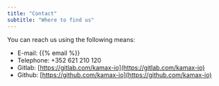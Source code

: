 ```yaml
---
title: "Contact"
subtitle: "Where to find us"
---
```

You can reach us using the following means:

- E-mail: {{% email %}}
- Telephone: +352 621 210 120
- Gitlab: [https://gitlab.com/kamax-io](https://gitlab.com/kamax-io)
- Github: [https://github.com/kamax-io](https://github.com/kamax-io)
